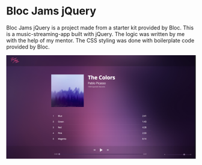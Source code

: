 # Bloc Jams jQuery

Bloc Jams jQuery is a project made from a starter kit provided by Bloc. This is a music-streaming-app built with jQuery. The logic was written by me with the help of my mentor. The CSS styling was done with boilerplate code provided by Bloc.

![Bloc Jams jQuery hard at work](assets/screenshots/bloc-jams-jquery-screenshot.png "Bloc Jams jQuery hard at work")
